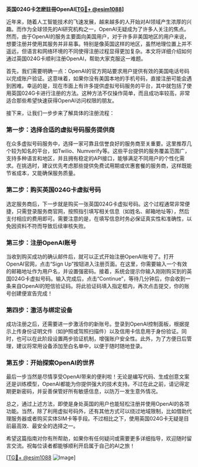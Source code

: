 **英国024G卡怎麽註冊OpenAI[[TG💪+ @esim1088](https://t.me/s/esim1088)]**

近年来，随着人工智能技术的飞速发展，越来越多的人开始对AI领域产生浓厚的兴趣。而作为全球领先的AI研究机构之一，OpenAI无疑成为了许多人关注的焦点。然而，由于OpenAI的服务主要面向美国用户，对于许多非美国地区的用户来说，想要注册并使用其服务并非易事。特别是像英国这样的地区，虽然地理位置上并不遥远，但语言和网络环境的不同使得注册过程显得更加复杂。本文将详细介绍如何通过英国024G卡顺利注册OpenAI，帮助大家克服这一难题。

首先，我们需要明确一点：OpenAI的官方网站要求用户提供有效的美国电话号码以完成账户验证。这意味着，如果你没有美国本地的手机号码，直接注册可能会遇到困难。幸运的是，现在市面上有许多提供虚拟号码服务的平台，其中就包括了使用英国024G卡进行注册的方法。这种方法不仅操作简单，而且成功率较高，非常适合那些希望快速获得OpenAI访问权限的朋友。

接下来，让我们一步步来了解具体的注册流程：

### 第一步：选择合适的虚拟号码服务提供商

在众多虚拟号码服务中，选择一家可靠且信誉良好的服务商至关重要。这里推荐几个较为知名的平台，如Twilio、Numverify等。这些平台提供的服务覆盖范围广，支持多种语言和地区，并且拥有稳定的API接口，能够满足不同用户的个性化需求。在挑选时，建议优先考虑那些提供免费试用期或优惠套餐的服务商，这样既能节省成本，又能确保服务质量。

### 第二步：购买英国024G卡虚拟号码

选定服务商后，下一步就是购买一张英国024G卡虚拟号码。这个过程通常非常便捷，只需登录服务商官网，按照指引填写相关信息（如姓名、邮箱地址等），然后支付相应的费用即可。需要注意的是，在填写信息时务必保证真实性和准确性，以免因资料不符而导致后续审核失败。

### 第三步：注册OpenAI账号

当收到购买成功的确认邮件后，就可以正式开始注册OpenAI账号了。打开OpenAI官网，点击“Sign Up”按钮进入注册页面。在这里，你需要输入一个有效的邮箱地址作为用户名，并设置强密码。接着，系统会提示你输入刚刚购买到的英国024G卡虚拟号码。输入完成后，点击“Continue”，等待几分钟后，你会收到一条来自OpenAI的短信验证码。将此验证码填入指定框内，再次点击提交，你的账号创建便宣告完成！

### 第四步：激活与绑定设备

成功注册之后，还需要进一步激活你的新账号。登录到OpenAI控制面板，根据提示上传身份证明文件（如护照或驾照扫描件）以及信用卡信息用于身份验证。同时，也可以在此阶段设置两步验证机制，增强账户安全性。此外，为了方便日后管理，建议将常用设备添加至白名单中，以便于随时随地登录。

### 第五步：开始探索OpenAI的世界

最后一步当然是尽情享受OpenAI带来的便利啦！无论是编写代码、生成创意文案还是训练模型，OpenAI都能为你提供强大的技术支持。不过在此之前，请记得定期更新密码，并妥善保管好所有敏感信息，以防万一发生意外情况。

总之，通过上述方法，即使是身处英国的用户也能轻松注册并使用OpenAI的各项功能。当然，除了利用虚拟号码外，还有其他方式可以绕过地域限制，比如借助代理服务器或者购买实体SIM卡等手段。不过相比之下，使用英国024G卡无疑是目前最高效、最安全的选择之一。

希望这篇指南对你有所帮助，如果你有任何疑问或需要更多详细指导，欢迎随时留言交流。祝每位读者都能够顺利开启属于自己的AI之旅！

[[TG💪+ @esim1088](https://t.me/s/esim1088) ![Image](https://i.postimg.cc/4NQfJmqS/Snipaste-2025-05-13-00-14-12.png)]